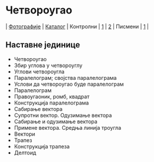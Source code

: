 # Четвороугао

| [Фотографије][1]
| [Каталог][2]
| Контролни | [1][3] | [2][4]
| Писмени | [1][5]
|

## Наставне јединице

- Четвороугао
- Збир углова у четвороуглу
- Углови четвороугла
- Паралелограм; својства паралелограма
- Услови да четвороугао буде паралелограм
- Паралелограм
- Правоугаоник, ромб, квадрат
- Конструкција паралелограма
- Сабирање вектора
- Супротни вектор. Одузимање вектора
- Сабирање и одузимање вектора
- Примене вектора. Средња линија троугла
- Вектори
- Трапез
- Конструкција трапеза
- Делтоид

[1]: https://photos.app.goo.gl/Tnt9arsfSAg2Ynjp9 "Фотографије табле"
[2]: https://ndjapic.github.io/zayopa/m6/06-cetvorougao/ "Каталог линкова"
[3]: https://drive.google.com/drive/folders/0B-Ml4P4pFIzwRm5NdFNRRGpDM1k?resourcekey=0-t_nAy3rfvGXxxAgHi7Nw4Q&usp=sharing "Четвороугао"
[4]: https://drive.google.com/drive/folders/0B-Ml4P4pFIzwYTJiMDE2MzAtMDFhOC00NGFiLWE0NzAtOTQ4NDg2YTAxNDEy?resourcekey=0-z4cxcx3ojmG-oicmraqy9Q&usp=drive_link "Троугао и четвороугао"
[5]: https://drive.google.com/drive/folders/1YvkfxU-yxUX1msMtVcg23XkHsvXW7SLg?usp=drive_link "Проба"
